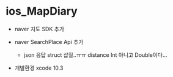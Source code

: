 # ios_MapDiary

- naver 지도 SDK 추가
- naver SearchPlace Api 추가
    - json 응답 struct 삽질..ㅠㅠ distance Int 아니고 Double이다... 

- 개발환경 xcode 10.3

